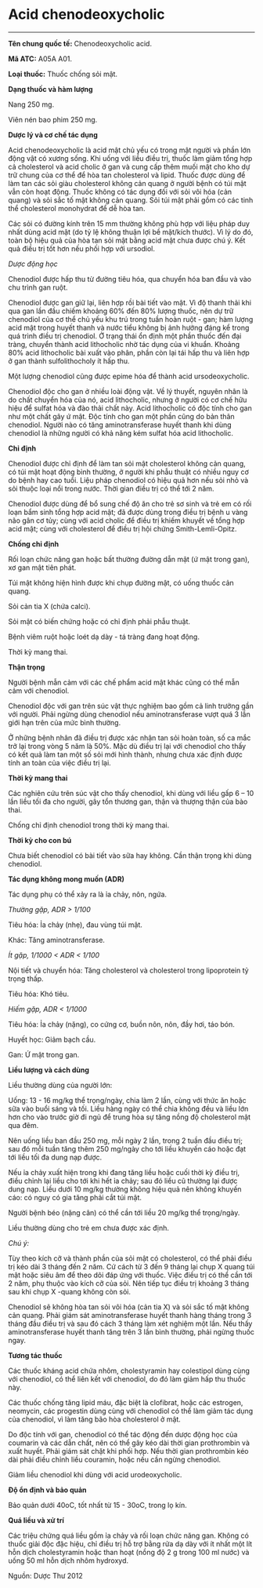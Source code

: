 # Acid chenodeoxycholic

---

**Tên chung quốc tế:** Chenodeoxycholic acid.

**Mã ATC:** A05A A01.

**Loại thuốc:** Thuốc chống sỏi mật.

**Dạng thuốc và hàm lượng**

Nang 250 mg.

Viên nén bao phim 250 mg.

**Dược lý và cơ chế tác dụng**

Acid chenodeoxycholic là acid mật chủ yếu có trong mật người và phần lớn động vật có xương sống. Khi uống với liều điều trị, thuốc làm giảm tổng hợp cả cholesterol và acid cholic ở gan và cung cấp thêm muối mật cho kho dự trữ chung của cơ thể để hòa tan cholesterol và lipid. Thuốc được dùng để làm tan các sỏi giàu cholesterol không cản quang ở người bệnh có túi mật vẫn còn hoạt động. Thuốc không có tác dụng đối với sỏi vôi hóa (cản quang) và sỏi sắc tố mật không cản quang. Sỏi túi mật phải gồm có các tinh thể cholesterol monohydrat để dễ hòa tan.

Các sỏi có đường kính trên 15 mm thường không phù hợp với liệu pháp duy nhất dùng acid mật (do tỷ lệ không thuận lợi bề mặt/kích thước). Vì lý do đó, toàn bộ hiệu quả của hòa tan sỏi mật bằng acid mật chưa được chú ý. Kết quả điều trị tốt hơn nếu phối hợp với ursodiol.

_Dược động học_

Chenodiol được hấp thu từ đường tiêu hóa, qua chuyển hóa ban đầu và vào chu trình gan ruột.

Chenodiol được gan giữ lại, liên hợp rồi bài tiết vào mật. Vì độ thanh thải khi qua gan lần đầu chiếm khoảng 60% đến 80% lượng thuốc, nên dự trữ chenodiol của cơ thể chủ yếu khu trú trong tuần hoàn ruột - gan; hàm lượng acid mật trong huyết thanh và nước tiểu không bị ảnh hưởng đáng kể trong quá trình điều trị chenodiol. Ở trạng thái ổn định một phần thuốc đến đại tràng, chuyển thành acid lithocholic nhờ tác dụng của vi khuẩn. Khoảng 80% acid lithocholic bài xuất vào phân, phần còn lại tái hấp thu và liên hợp ở gan thành sulfolithocholy ít hấp thu.

Một lượng chenodiol cũng được epime hóa để thành acid ursodeoxycholic.

Chenodiol độc cho gan ở nhiều loài động vật. Về lý thuyết, nguyên nhân là do chất chuyển hóa của nó, acid lithocholic, nhưng ở người có cơ chế hữu hiệu để sulfat hóa và đào thải chất này. Acid lithocholic có độc tính cho gan như một chất gây ứ mật. Độc tính cho gan một phần cũng do bản thân chenodiol. Người nào có tăng aminotransferase huyết thanh khi dùng chenodiol là những người có khả năng kém sulfat hóa acid lithocholic.

**Chỉ định**

Chenodiol được chỉ định để làm tan sỏi mật cholesterol không cản quang, có túi mật hoạt động bình thường, ở người khi phẫu thuật có nhiều nguy cơ do bệnh hay cao tuổi. Liệu pháp chenodiol có hiệu quả hơn nếu sỏi nhỏ và sỏi thuộc loại nổi trong nước. Thời gian điều trị có thể tới 2 năm.

Chenodiol được dùng để bổ sung chế độ ăn cho trẻ sơ sinh và trẻ em có rối loạn bẩm sinh tổng hợp acid mật; đã được dùng trong điều trị bệnh u vàng não gân cơ tủy; cùng với acid cholic để điều trị khiếm khuyết về tổng hợp acid mật; cùng với cholesterol để điều trị hội chứng Smith-Lemli-Opitz.

**Chống chỉ định**

Rối loạn chức năng gan hoặc bất thường đường dẫn mật (ứ mật trong gan), xơ gan mật tiên phát.

Túi mật không hiện hình được khi chụp đường mật, có uống thuốc cản quang.

Sỏi cản tia X (chứa calci).

Sỏi mật có biến chứng hoặc có chỉ định phải phẫu thuật.

Bệnh viêm ruột hoặc loét dạ dày - tá tràng đang hoạt động.

Thời kỳ mang thai.

**Thận trọng**

Người bệnh mẫn cảm với các chế phẩm acid mật khác cũng có thể mẫn cảm với chenodiol.

Chenodiol độc với gan trên súc vật thực nghiệm bao gồm cả linh trưởng gần với người. Phải ngừng dùng chenodiol nếu aminotransferase vượt quá 3 lần giới hạn trên của mức bình thường.

Ở những bệnh nhân đã điều trị được xác nhận tan sỏi hoàn toàn, số ca mắc trở lại trong vòng 5 năm là 50%. Mặc dù điều trị lại với chenodiol cho thấy có kết quả làm tan một số sỏi mới hình thành, nhưng chưa xác định được tính an toàn của việc điều trị lại.

**Thời kỳ mang thai**

Các nghiên cứu trên súc vật cho thấy chenodiol, khi dùng với liều gấp 6 – 10 lần liều tối đa cho người, gây tổn thương gan, thận và thượng thận của bào thai.

Chống chỉ định chenodiol trong thời kỳ mang thai.

**Thời kỳ cho con bú**

Chưa biết chenodiol có bài tiết vào sữa hay không. Cần thận trọng khi dùng chenodiol.

**Tác dụng không mong muốn (ADR)**

Tác dụng phụ có thể xảy ra là ỉa chảy, nôn, ngứa.

_Thường gặp, ADR > 1/100_

Tiêu hóa: Ỉa chảy (nhẹ), đau vùng túi mật.

Khác: Tăng aminotransferase.

_Ít gặp, 1/1000 < ADR < 1/100_

Nội tiết và chuyển hóa: Tăng cholesterol và cholesterol trong lipoprotein tỷ trọng thấp.

Tiêu hóa: Khó tiêu.

_Hiếm gặp, ADR < 1/1000_

Tiêu hóa: Ỉa chảy (nặng), co cứng cơ, buồn nôn, nôn, đầy hơi, táo bón.

Huyết học: Giảm bạch cầu.

Gan: Ứ mật trong gan.

**Liều lượng và cách dùng**

Liều thường dùng của người lớn:

Uống: 13 - 16 mg/kg thể trọng/ngày, chia làm 2 lần, cùng với thức ăn hoặc sữa vào buổi sáng và tối. Liều hàng ngày có thể chia không đều và liều lớn hơn cho vào trước giờ đi ngủ để trung hòa sự tăng nồng độ cholesterol mật qua đêm.

Nên uống liều ban đầu 250 mg, mỗi ngày 2 lần, trong 2 tuần đầu điều trị; sau đó mỗi tuần tăng thêm 250 mg/ngày cho tới liều khuyến cáo hoặc đạt tới liều tối đa dung nạp được.

Nếu ỉa chảy xuất hiện trong khi đang tăng liều hoặc cuối thời kỳ điều trị, điều chỉnh lại liều cho tới khi hết ỉa chảy; sau đó liều cũ thường lại được dung nạp. Liều dưới 10 mg/kg thường không hiệu quả nên không khuyến cáo: có nguy có gia tăng phải cắt túi mật.

Người bệnh béo (nặng cân) có thể cần tới liều 20 mg/kg thể trọng/ngày.

Liều thường dùng cho trẻ em chưa được xác định.

_Chú ý:_

Tùy theo kích cỡ và thành phần của sỏi mật có cholesterol, có thể phải điều trị kéo dài 3 tháng đến 2 năm. Cứ cách từ 3 đến 9 tháng lại chụp X quang túi mật hoặc siêu âm để theo dõi đáp ứng với thuốc. Việc điều trị có thể cần tới 2 năm, phụ thuộc vào kích cỡ của sỏi. Nên tiếp tục điều trị khoảng 3 tháng sau khi chụp X -quang không còn sỏi.

Chenodiol sẽ không hòa tan sỏi vôi hóa (cản tia X) và sỏi sắc tố mật không cản quang. Phải giám sát aminotransferase huyết thanh hàng tháng trong 3 tháng đầu điều trị và sau đó cách 3 tháng làm xét nghiệm một lần. Nếu thấy aminotransferase huyết thanh tăng trên 3 lần bình thường, phải ngừng thuốc ngay.

**Tương tác thuốc**

Các thuốc kháng acid chứa nhôm, cholestyramin hay colestipol dùng cùng với chenodiol, có thể liên kết với chenodiol, do đó làm giảm hấp thu thuốc này.

Các thuốc chống tăng lipid máu, đặc biệt là clofibrat, hoặc các estrogen, neomycin, các progestin dùng cùng với chenodiol có thể làm giảm tác dụng của chenodiol, vì làm tăng bão hòa cholesterol ở mật.

Do độc tính với gan, chenodiol có thể tác động đến dược động học của coumarin và các dẫn chất, nên có thể gây kéo dài thời gian prothrombin và xuất huyết. Phải giám sát chặt khi phối hợp. Nếu thời gian prothrombin kéo dài phải điều chỉnh liều couramin, hoặc nếu cần ngừng chenodiol.

Giảm liều chenodiol khi dùng với acid urodeoxycholic.

**Độ ổn định và bảo quản**

Bảo quản dưới 40oC, tốt nhất từ 15 - 30oC, trong lọ kín.

**Quá liều và xử trí**

Các triệu chứng quá liều gồm ỉa chảy và rối loạn chức năng gan. Không có thuốc giải độc đặc hiệu, chỉ điều trị hỗ trợ bằng rửa dạ dày với ít nhất một lít hỗn dịch cholestyramin hoặc than hoạt (nồng độ 2 g trong 100 ml nước) và uống 50 ml hỗn dịch nhôm hydroxyd.

Nguồn: Dược Thư 2012